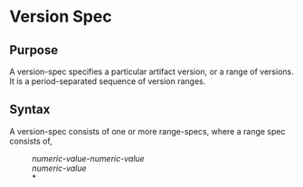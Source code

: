 # Version Spec

## Purpose

A version-spec specifies a particular artifact version, or a range of versions.
It is a period-separated sequence of version ranges.

## Syntax

A version-spec consists of one or more range-specs, where a range spec consists of,

<dl>
<dd><i>numeric-value</i>-<i>numeric-value</i></dd>
<dd><i>numeric-value</i></dd>
<dd>*</dd>
</dl>


